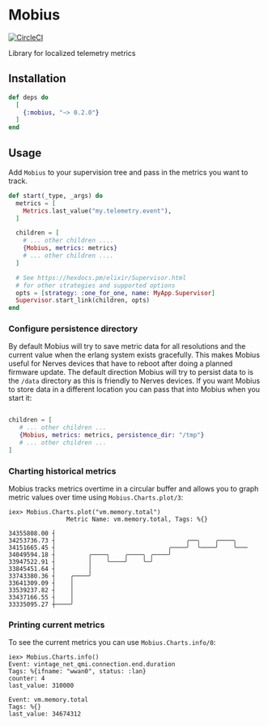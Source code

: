 # Mobius

[![CircleCI](https://circleci.com/gh/mattludwigs/mobius/tree/main.svg?style=svg)](https://circleci.com/gh/mattludwigs/mobius/tree/main)

Library for localized telemetry metrics

## Installation

```elixir
def deps do
  [
    {:mobius, "~> 0.2.0"}
  ]
end
```

## Usage

Add `Mobius` to your supervision tree and pass in the metrics you want to track.

```elixir
def start(_type, _args) do
  metrics = [
    Metrics.last_value("my.telemetry.event"),
  ]

  children = [
    # ... other children ....
    {Mobius, metrics: metrics}
    # ... other children ....
  ]

  # See https://hexdocs.pm/elixir/Supervisor.html
  # for other strategies and supported options
  opts = [strategy: :one_for_one, name: MyApp.Supervisor]
  Supervisor.start_link(children, opts)
end
```

### Configure persistence directory

By default Mobius will try to save metric data for all resolutions and the
current value when the erlang system exists gracefully. This makes Mobius useful
for Nerves devices that have to reboot after doing a planned firmware update.
The default direction Mobius will try to persist data to is the `/data`
directory as this is friendly to Nerves devices. If you want Mobius to store
data in a different location you can pass that into Mobius when you start it:

```elixir

children = [
   # ... other children ...
   {Mobius, metrics: metrics, persistence_dir: "/tmp"}
   # ... other children ...
]
```

### Charting historical metrics

Mobius tracks metrics overtime in a circular buffer and allows you to graph
metric values over time using `Mobius.Charts.plot/3`:

```
iex> Mobius.Charts.plot("vm.memory.total")
                Metric Name: vm.memory.total, Tags: %{}

34355808.00 ┤
34253736.73 ┤                                    ╭──╮    ╭────╮
34151665.45 ┤                               ╭────╯  ╰────╯    ╰───
34049594.18 ┤         ╭────╮    ╭────╮ ╭────╯
33947522.91 ┤         │    ╰────╯    ╰─╯
33845451.64 ┤         │
33743380.36 ┤    ╭────╯
33641309.09 ┤    │
33539237.82 ┤    │
33437166.55 ┤    │
33335095.27 ┼────╯
```

### Printing current metrics

To see the current metrics you can use `Mobius.Charts.info/0`:

```
iex> Mobius.Charts.info()
Event: vintage_net_qmi.connection.end.duration
Tags: %{ifname: "wwan0", status: :lan}
counter: 4
last_value: 310000

Event: vm.memory.total
Tags: %{}
last_value: 34674312
```

